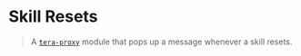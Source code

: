 # Skill Resets
> A [``tera-proxy``](https://github.com/caali-hackerman/tera-proxy) module that pops up a message whenever a skill resets.
